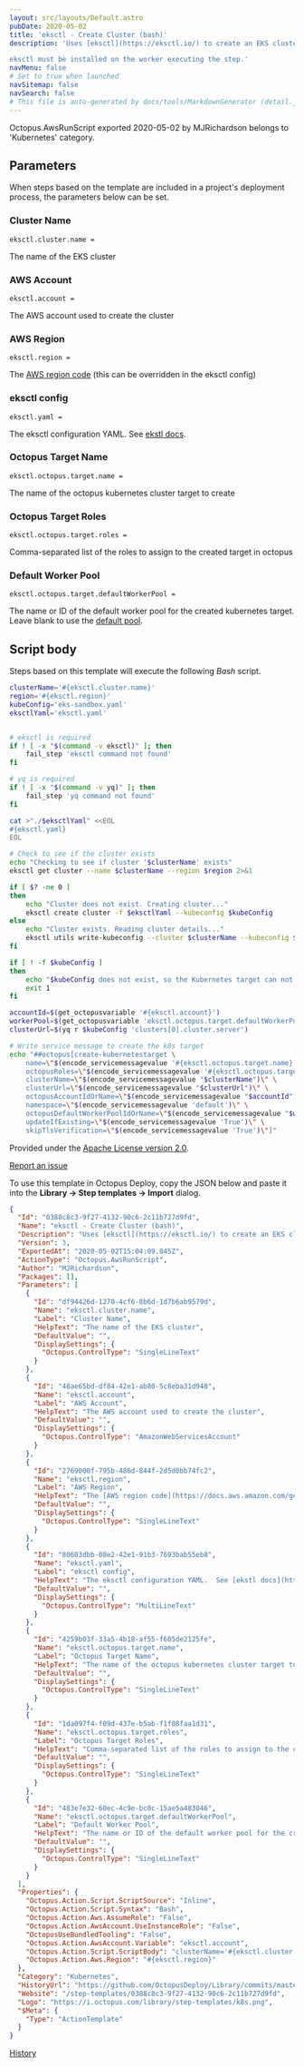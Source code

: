 ```yaml
---
layout: src/layouts/Default.astro
pubDate: 2020-05-02
title: 'eksctl - Create Cluster (bash)'
description: 'Uses [eksctl](https://eksctl.io/) to create an EKS cluster and register it as a [kubernetes target](https://octopus.com/docs/infrastructure/deployment-targets/kubernetes-target) in Octopus.

eksctl must be installed on the worker executing the step.'
navMenu: false
# Set to true when launched
navSitemap: false
navSearch: false
# This file is auto-generated by docs/tools/MarkdownGenerator (detail.js)
---
```


Octopus.AwsRunScript exported 2020-05-02 by MJRichardson belongs to 'Kubernetes' category.

## Parameters

When steps based on the template are included in a project's deployment process, the parameters below can be set.


<div class="param">

### Cluster Name

`eksctl.cluster.name = `

The name of the EKS cluster

</div>
        
<div class="param">

### AWS Account

`eksctl.account = `

The AWS account used to create the cluster

</div>
        
<div class="param">

### AWS Region

`eksctl.region = `

The [AWS region code](https://docs.aws.amazon.com/general/latest/gr/rande.html#regional-endpoints) (this can be overridden in the eksctl config)

</div>
        
<div class="param">

### eksctl config

`eksctl.yaml = `

The eksctl configuration YAML.  See [ekstl docs](https://eksctl.io/usage/creating-and-managing-clusters/).

</div>
        
<div class="param">

### Octopus Target Name

`eksctl.octopus.target.name = `

The name of the octopus kubernetes cluster target to create 

</div>
        
<div class="param">

### Octopus Target Roles

`eksctl.octopus.target.roles = `

Comma-separated list of the roles to assign to the created target in octopus

</div>
        
<div class="param">

### Default Worker Pool

`eksctl.octopus.target.defaultWorkerPool = `

The name or ID of the default worker pool for the created kubernetes target.
Leave blank to use the [default pool](https://octopus.com/docs/infrastructure/workers/worker-pools#default-worker-pool).

</div>
        

## Script body

Steps based on this template will execute the following *Bash* script.

```bash
clusterName='#{eksctl.cluster.name}'
region='#{eksctl.region}'
kubeConfig='eks-sandbox.yaml'
eksctlYaml='eksctl.yaml'


# eksctl is required
if ! [ -x "$(command -v eksctl)" ]; then
	fail_step 'eksctl command not found'
fi

# yq is required
if ! [ -x "$(command -v yq)" ]; then
	fail_step 'yq command not found'
fi

cat >"./$eksctlYaml" <<EOL
#{eksctl.yaml}
EOL

# Check to see if the cluster exists
echo "Checking to see if cluster '$clusterName' exists"
eksctl get cluster --name $clusterName --region $region 2>&1

if [ $? -ne 0 ]
then
	echo "Cluster does not exist. Creating cluster..."
    eksctl create cluster -f $eksctlYaml --kubeconfig $kubeConfig
else
	echo "Cluster exists. Reading cluster details..."
    eksctl utils write-kubeconfig --cluster $clusterName --kubeconfig $kubeConfig 
fi

if [ ! -f $kubeConfig ]
then
	echo "$kubeConfig does not exist, so the Kubernetes target can not be created!"
	exit 1
fi

accountId=$(get_octopusvariable '#{eksctl.account}')
workerPool=$(get_octopusvariable 'eksctl.octopus.target.defaultWorkerPool')
clusterUrl=$(yq r $kubeConfig 'clusters[0].cluster.server')

# Write service message to create the k8s target
echo "##octopus[create-kubernetestarget \
    name=\"$(encode_servicemessagevalue '#{eksctl.octopus.target.name}')\" \
    octopusRoles=\"$(encode_servicemessagevalue '#{eksctl.octopus.target.roles}')\" \
    clusterName=\"$(encode_servicemessagevalue "$clusterName")\" \
    clusterUrl=\"$(encode_servicemessagevalue "$clusterUrl")\" \
    octopusAccountIdOrName=\"$(encode_servicemessagevalue "$accountId")\" \
    namespace=\"$(encode_servicemessagevalue 'default')\" \
    octopusDefaultWorkerPoolIdOrName=\"$(encode_servicemessagevalue "$workerPool")\" \
    updateIfExisting=\"$(encode_servicemessagevalue 'True')\" \
    skipTlsVerification=\"$(encode_servicemessagevalue 'True')\"]"
```

Provided under the [Apache License version 2.0](https://github.com/OctopusDeploy/Library/blob/master/LICENSE.txt).

[Report an issue](https://github.com/OctopusDeploy/Library/issues/new?assignees=&labels=&projects=&template=bug-report.yml&title=Issue%20with%20eksctl%20-%20Create%20Cluster%20(bash)&step-template=eksctl%20-%20Create%20Cluster%20(bash))

<div class="get-json">

To use this template in Octopus Deploy, copy the JSON below and paste it into the **Library → Step templates → Import** dialog.

```json
{
  "Id": "0388c8c3-9f27-4132-90c6-2c11b727d9fd",
  "Name": "eksctl - Create Cluster (bash)",
  "Description": "Uses [eksctl](https://eksctl.io/) to create an EKS cluster and register it as a [kubernetes target](https://octopus.com/docs/infrastructure/deployment-targets/kubernetes-target) in Octopus.\n\neksctl must be installed on the worker executing the step.",
  "Version": 3,
  "ExportedAt": "2020-05-02T15:04:09.845Z",
  "ActionType": "Octopus.AwsRunScript",
  "Author": "MJRichardson",
  "Packages": [],
  "Parameters": [
    {
      "Id": "df94426d-1270-4cf6-8b6d-1d7b6ab9579d",
      "Name": "eksctl.cluster.name",
      "Label": "Cluster Name",
      "HelpText": "The name of the EKS cluster",
      "DefaultValue": "",
      "DisplaySettings": {
        "Octopus.ControlType": "SingleLineText"
      }
    },
    {
      "Id": "48ae65bd-df84-42e1-ab80-5c8eba31d948",
      "Name": "eksctl.account",
      "Label": "AWS Account",
      "HelpText": "The AWS account used to create the cluster",
      "DefaultValue": "",
      "DisplaySettings": {
        "Octopus.ControlType": "AmazonWebServicesAccount"
      }
    },
    {
      "Id": "2769000f-795b-486d-844f-2d5d0bb74fc2",
      "Name": "eksctl.region",
      "Label": "AWS Region",
      "HelpText": "The [AWS region code](https://docs.aws.amazon.com/general/latest/gr/rande.html#regional-endpoints) (this can be overridden in the eksctl config)",
      "DefaultValue": "",
      "DisplaySettings": {
        "Octopus.ControlType": "SingleLineText"
      }
    },
    {
      "Id": "80603dbb-08e2-42e1-91b3-7693bab55eb8",
      "Name": "eksctl.yaml",
      "Label": "eksctl config",
      "HelpText": "The eksctl configuration YAML.  See [ekstl docs](https://eksctl.io/usage/creating-and-managing-clusters/).",
      "DefaultValue": "",
      "DisplaySettings": {
        "Octopus.ControlType": "MultiLineText"
      }
    },
    {
      "Id": "4259b03f-33a5-4b18-af55-f605de2125fe",
      "Name": "eksctl.octopus.target.name",
      "Label": "Octopus Target Name",
      "HelpText": "The name of the octopus kubernetes cluster target to create ",
      "DefaultValue": "",
      "DisplaySettings": {
        "Octopus.ControlType": "SingleLineText"
      }
    },
    {
      "Id": "1da097f4-f09d-437e-b5ab-f1f08faa1d31",
      "Name": "eksctl.octopus.target.roles",
      "Label": "Octopus Target Roles",
      "HelpText": "Comma-separated list of the roles to assign to the created target in octopus",
      "DefaultValue": "",
      "DisplaySettings": {
        "Octopus.ControlType": "SingleLineText"
      }
    },
    {
      "Id": "483e7e32-60ec-4c9e-bc0c-15ae5a483046",
      "Name": "eksctl.octopus.target.defaultWorkerPool",
      "Label": "Default Worker Pool",
      "HelpText": "The name or ID of the default worker pool for the created kubernetes target.\nLeave blank to use the [default pool](https://octopus.com/docs/infrastructure/workers/worker-pools#default-worker-pool).",
      "DefaultValue": "",
      "DisplaySettings": {
        "Octopus.ControlType": "SingleLineText"
      }
    }
  ],
  "Properties": {
    "Octopus.Action.Script.ScriptSource": "Inline",
    "Octopus.Action.Script.Syntax": "Bash",
    "Octopus.Action.Aws.AssumeRole": "False",
    "Octopus.Action.AwsAccount.UseInstanceRole": "False",
    "OctopusUseBundledTooling": "False",
    "Octopus.Action.AwsAccount.Variable": "eksctl.account",
    "Octopus.Action.Script.ScriptBody": "clusterName='#{eksctl.cluster.name}'\nregion='#{eksctl.region}'\nkubeConfig='eks-sandbox.yaml'\neksctlYaml='eksctl.yaml'\n\n\n# eksctl is required\nif ! [ -x \"$(command -v eksctl)\" ]; then\n\tfail_step 'eksctl command not found'\nfi\n\n# yq is required\nif ! [ -x \"$(command -v yq)\" ]; then\n\tfail_step 'yq command not found'\nfi\n\ncat >\"./$eksctlYaml\" <<EOL\n#{eksctl.yaml}\nEOL\n\n# Check to see if the cluster exists\necho \"Checking to see if cluster '$clusterName' exists\"\neksctl get cluster --name $clusterName --region $region 2>&1\n\nif [ $? -ne 0 ]\nthen\n\techo \"Cluster does not exist. Creating cluster...\"\n    eksctl create cluster -f $eksctlYaml --kubeconfig $kubeConfig\nelse\n\techo \"Cluster exists. Reading cluster details...\"\n    eksctl utils write-kubeconfig --cluster $clusterName --kubeconfig $kubeConfig \nfi\n\nif [ ! -f $kubeConfig ]\nthen\n\techo \"$kubeConfig does not exist, so the Kubernetes target can not be created!\"\n\texit 1\nfi\n\naccountId=$(get_octopusvariable '#{eksctl.account}')\nworkerPool=$(get_octopusvariable 'eksctl.octopus.target.defaultWorkerPool')\nclusterUrl=$(yq r $kubeConfig 'clusters[0].cluster.server')\n\n# Write service message to create the k8s target\necho \"##octopus[create-kubernetestarget \\\n    name=\\\"$(encode_servicemessagevalue '#{eksctl.octopus.target.name}')\\\" \\\n    octopusRoles=\\\"$(encode_servicemessagevalue '#{eksctl.octopus.target.roles}')\\\" \\\n    clusterName=\\\"$(encode_servicemessagevalue \"$clusterName\")\\\" \\\n    clusterUrl=\\\"$(encode_servicemessagevalue \"$clusterUrl\")\\\" \\\n    octopusAccountIdOrName=\\\"$(encode_servicemessagevalue \"$accountId\")\\\" \\\n    namespace=\\\"$(encode_servicemessagevalue 'default')\\\" \\\n    octopusDefaultWorkerPoolIdOrName=\\\"$(encode_servicemessagevalue \"$workerPool\")\\\" \\\n    updateIfExisting=\\\"$(encode_servicemessagevalue 'True')\\\" \\\n    skipTlsVerification=\\\"$(encode_servicemessagevalue 'True')\\\"]\"",
    "Octopus.Action.Aws.Region": "#{eksctl.region}"
  },
  "Category": "Kubernetes",
  "HistoryUrl": "https://github.com/OctopusDeploy/Library/commits/master/step-templates//opt/buildagent/work/75443764cd38076d/step-templates/k8s-eksctl-create-cluster-bash.json",
  "Website": "/step-templates/0388c8c3-9f27-4132-90c6-2c11b727d9fd",
  "Logo": "https://i.octopus.com/library/step-templates/k8s.png",
  "$Meta": {
    "Type": "ActionTemplate"
  }
}
```

[History](https://github.com/OctopusDeploy/Library/commits/master/step-templates/https://github.com/OctopusDeploy/Library/commits/master/step-templates//opt/buildagent/work/75443764cd38076d/step-templates/k8s-eksctl-create-cluster-bash.json)

</div>
